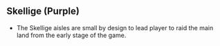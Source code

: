 
## Skellige (Purple)
- The Skellige aisles are small by design to lead player to raid the main land from the early stage of the game.